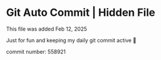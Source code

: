 # Git Auto Commit | Hidden File

This file was added Feb 12, 2025

Just for fun and keeping my daily git commit active 🤪

commit number: 558921
